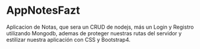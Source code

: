 # AppNotesFazt
Aplicacion de Notas, que sera un CRUD de nodejs, más un Login y Registro utilizando Mongodb, ademas de proteger nuestras rutas del servidor y estilizar nuestra aplicación con CSS y Bootstrap4.

